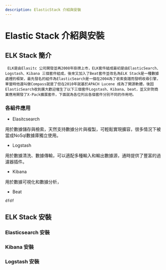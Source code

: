 ```yaml
---
description: ElasticStack 介紹與安裝
---
```


# Elastic Stack 介紹與安裝

## ELK Stack 簡介

     ELK是由Elasitc 公司開發並再2008年掛牌上市，ELK套件組成最初是由ElasticSearch、Logstash、Kibana 三個套件組成，後來又加入了Beat套件並改名為ELK Stack是一種數據處裡的框架，最先發名的組件為ElasticSearch是一個在2004為了收索食譜而發明收尋引擎，單當時他還叫做Compass就是了但在2010年就基於APACH Lucene 成為了開源軟體，後因ElasticSearch收到廣大歡迎催生了以下三個套件Logstash、Kibana、beat，並又針對商業應用開發了X-Pack擴展套件，下面就為各位列出各個套件分別不同的作用吧。

### 各組件應用

* Elasitcsearch

用於數據儲存與檢索，天然支持數據分片與複製，可輕鬆實現擴容，很多情況下被當成NoSql數據庫獨立使用。

* Logstash

用於數據清洗、數據傳輸，可以適配多種輸入和輸出數據源，通時提供了豐富的過濾器插件。

* Kibana

用於數據可視化和數據分析，

* Beat

`dfdf`







## ELK Stack 安裝





### Elasticsearch 安裝



### Kibana 安裝



### Logstash 安裝
















